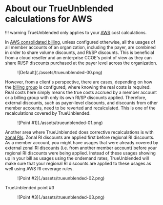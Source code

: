 # About our TrueUnblended calculations for AWS

!!! warning
    TrueUnblended only applies to your [AWS](https://aws.amazon.com/) cost calculations.

In [AWS consolidated billing](https://docs.aws.amazon.com/awsaccountbilling/latest/aboutv2/consolidated-billing.html), unless configured otherwise, all the usages of all member accounts of an organization, including the payer, are combined in order to share volume discounts, and RI/SP discounts. This is beneficial from a cloud reseller and an enterprise CCOE's point of view as they can share RI/SP discounts purchased at the payer level across the organization.

<figure markdown>
  ![Default](./assets/trueunblended-00.png)
</figure>

However, from a client's perspective, there are cases, depending on how the [billing group](https://alphauslabs.github.io/docs/concepts/#billing-group) is configured, where knowing the real costs is required. Real costs here simply means the true costs accrued by a member account or a billing group with only its own RI/SP discounts applied. Therefore, external discounts, such as payer-level discounts, and discounts from other member accounts, need to be reverted and recalculated. This is one of the recalculations covered by TrueUnblended.

<figure markdown>
  ![Point #1](./assets/trueunblended-01.png)
</figure>

Another area where TrueUnblended does corrective recalculations is with [zonal RIs](https://docs.aws.amazon.com/AWSEC2/latest/UserGuide/reserved-instances-scope.html). Zonal RI discounts are applied first before regional RI discounts. As a member account, you might have usages that were already covered by external zonal RI discounts (i.e. from another member account) before your regional RI discounts were being applied. Instead of these usages showing up in your bill as usages using the ondemand rates, TrueUnblended will make sure that your regional RI discounts are applied to these usages as well using AWS RI coverage rules.

<figure markdown>
  ![Point #2](./assets/trueunblended-02.png)
</figure>

TrueUnblended point #3

<figure markdown>
  ![Point #3](./assets/trueunblended-03.png)
</figure>

